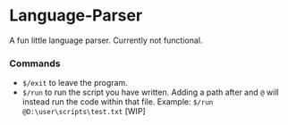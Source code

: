# Language-Parser

A fun little language parser. Currently not functional. 

### Commands
- `$/exit` to leave the program. 
- `$/run` to run the script you have written. Adding a path after and `@` will instead run the code within that file. Example: `$/run @D:\user\scripts\test.txt` [WIP]